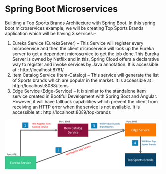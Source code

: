 # Spring Boot Microservices

Building a Top Sports Brands Architecture with Spring Boot. In this spring boot microservices example, we will be creating Top Sports Brands application which will be having 3 services:-

1. Eureka Service (EurekaServer) –  This Service will register every microservice and then the client microservice will look up the Eureka server to get a dependent microservice to get the job done.This Eureka Server is owned by Netflix and in this, Spring Cloud offers a declarative way to register and invoke services by Java annotation. It is accessible at : http://localhost:8761/
2. Item Catalog Service (Item-Catalog) – This service will generate the list of Sports brands which are popular in the market. It is accessible at : http://localhost:8088/items
3. Edge Service (Edge-Service) – It is similar to the standalone Item service created in Bootiful Development with Spring Boot and Angular. However, it will have fallback capabilities which prevent the client from receiving an HTTP error when the service is not available. It is accessible at : http://localhost:8089/top-brands


![Screenshot](https://github.com/Tejinder/spring-microservices/blob/master/sportsBrandArchitecture.png)
